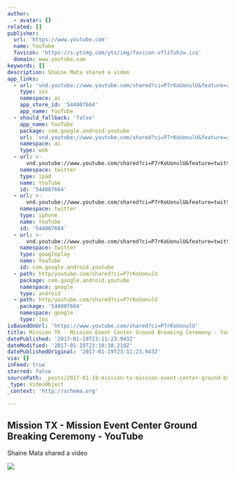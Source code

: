 ```yaml
---
author:
  - avatar: {}
related: []
publisher:
  url: 'https://www.youtube.com'
  name: YouTube
  favicon: 'https://s.ytimg.com/yts/img/favicon-vflz7uhzw.ico'
  domain: www.youtube.com
keywords: []
description: Shaine Mata shared a video
app_links:
  - url: 'vnd.youtube://www.youtube.com/shared?ci=P7rKoUonulU&feature=applinks'
    type: ios
    namespace: ai
    app_store_id: '544007664'
    app_name: YouTube
  - should_fallback: 'false'
    app_name: YouTube
    package: com.google.android.youtube
    url: 'vnd.youtube://www.youtube.com/shared?ci=P7rKoUonulU&feature=applinks'
    namespace: ai
    type: web
  - url: >-
      vnd.youtube://www.youtube.com/shared?ci=P7rKoUonulU&feature=twitter-deep-link
    namespace: twitter
    type: ipad
    name: YouTube
    id: '544007664'
  - url: >-
      vnd.youtube://www.youtube.com/shared?ci=P7rKoUonulU&feature=twitter-deep-link
    namespace: twitter
    type: iphone
    name: YouTube
    id: '544007664'
  - url: >-
      vnd.youtube://www.youtube.com/shared?ci=P7rKoUonulU&feature=twitter-deep-link
    namespace: twitter
    type: googleplay
    name: YouTube
    id: com.google.android.youtube
  - path: http/youtube.com/shared?ci=P7rKoUonulU
    package: com.google.android.youtube
    namespace: google
    type: android
  - path: http/youtube.com/shared?ci=P7rKoUonulU
    package: '544007664'
    namespace: google
    type: ios
isBasedOnUrl: 'https://www.youtube.com/shared?ci=P7rKoUonulU'
title: Mission TX - Mission Event Center Ground Breaking Ceremony - YouTube
datePublished: '2017-01-19T23:11:23.943Z'
dateModified: '2017-01-19T23:10:38.219Z'
datePublishedOriginal: '2017-01-19T23:11:23.943Z'
via: {}
inFeed: true
starred: false
sourcePath: _posts/2017-01-19-mission-tx-mission-event-center-ground-breaking-ceremony-.md
_type: VideoObject
_context: 'http://schema.org'

---
```

<article style=""><h1>Mission TX - Mission Event Center Ground Breaking Ceremony - YouTube</h1><p>Shaine Mata shared a video</p><img src="https://i.ytimg.com/vi/N93t7Cd4lMQ/maxresdefault.jpg" /></article>